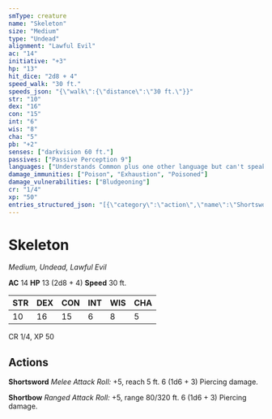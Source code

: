 ```yaml
---
smType: creature
name: "Skeleton"
size: "Medium"
type: "Undead"
alignment: "Lawful Evil"
ac: "14"
initiative: "+3"
hp: "13"
hit_dice: "2d8 + 4"
speed_walk: "30 ft."
speeds_json: "{\"walk\":{\"distance\":\"30 ft.\"}}"
str: "10"
dex: "16"
con: "15"
int: "6"
wis: "8"
cha: "5"
pb: "+2"
senses: ["darkvision 60 ft."]
passives: ["Passive Perception 9"]
languages: ["Understands Common plus one other language but can't speak"]
damage_immunities: ["Poison", "Exhaustion", "Poisoned"]
damage_vulnerabilities: ["Bludgeoning"]
cr: "1/4"
xp: "50"
entries_structured_json: "[{\"category\":\"action\",\"name\":\"Shortsword\",\"text\":\"*Melee Attack Roll:* +5, reach 5 ft. 6 (1d6 + 3) Piercing damage.\",\"kind\":\"Melee Attack Roll\",\"to_hit\":\"+5\",\"range\":\"5 ft\",\"damage\":\"6 (1d6 + 3) Piercing\"},{\"category\":\"action\",\"name\":\"Shortbow\",\"text\":\"*Ranged Attack Roll:* +5, range 80/320 ft. 6 (1d6 + 3) Piercing damage.\",\"kind\":\"Ranged Attack Roll\",\"to_hit\":\"+5\",\"range\":\"80/320 ft\",\"damage\":\"6 (1d6 + 3) Piercing\"}]"
---
```


# Skeleton
*Medium, Undead, Lawful Evil*

**AC** 14
**HP** 13 (2d8 + 4)
**Speed** 30 ft.

| STR | DEX | CON | INT | WIS | CHA |
| --- | --- | --- | --- | --- | --- |
| 10 | 16 | 15 | 6 | 8 | 5 |

CR 1/4, XP 50

## Actions

**Shortsword**
*Melee Attack Roll:* +5, reach 5 ft. 6 (1d6 + 3) Piercing damage.

**Shortbow**
*Ranged Attack Roll:* +5, range 80/320 ft. 6 (1d6 + 3) Piercing damage.
